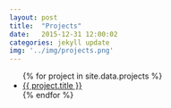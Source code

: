 ```yaml
---
layout: post
title:  "Projects"
date:   2015-12-31 12:00:02
categories: jekyll update
img: '../img/projects.png'
---
```


<ul>
  {% for project in site.data.projects %}
    <li class="project">
      <a href="{{project.url}}" target="_blank">
        {{ project.title }}
      </a>
    </li>
  {% endfor %}
</ul>
